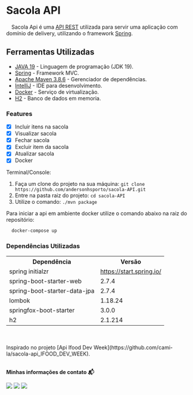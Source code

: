 <h1>Sacola API</h1>

  &emsp;Sacola Api é uma [API REST](https://www.redhat.com/pt-br/topics/api/what-is-a-rest-api)
utilizada para servir uma aplicação com domínio de delivery, utilizando o framework
[Spring](https://spring.io/projects/spring-boot).


## Ferramentas Utilizadas

* [JAVA 19](https://www.java.com/pt-BR/) - Linguagem de programação (JDK 19).
* [Spring](https://spring.io/projects/spring-boot) - Framework MVC.
* [Apache Maven 3.8.6](https://maven.apache.org/) - Gerenciador de dependências.
* [IntelliJ](https://www.jetbrains.com/idea/) - IDE para desenvolvimento.
* [Docker](https://www.docker.com/) - Serviço de virtualização.
* [H2](https://www.h2database.com/html/main.html) - Banco de dados em memoria.


<h3>Features</h3>

- [x] Incluir itens na sacola<br>
- [x] Visualizar sacola<br>
- [x] Fechar sacola<br>
- [x] Excluir item da sacola<br>
- [x] Atualizar sacola<br>
- [x] Docker<br>

Terminal/Console:
<ol>
	<li>Faça um clone do projeto na sua máquina: <code>git clone https://github.com/andersonhsporto/sacola-API.git</code></li>
	<li>Entre na pasta raiz do projeto: <code>cd sacola-API</code></li> 
	<li>Utilize o comando: <code>./mvn package</code></li>
</ol>

Para iniciar a api em ambiente docker utilize o comando abaixo na raiz do repositório:

```sh
  docker-compose up
```

<h3>Dependências Utilizadas</h3>

<table>
<tr>
	<th>Dependência</th>
	<th>Versão</th>
</tr>
<tr>
	<td>spring initialzr</td>
	<td><a href="https://start.spring.io/">https://start.spring.io/</a></td>
</tr>
<tr>
	<td>spring-boot-starter-web</td>
	<td>2.7.4</td>
</tr>
<tr>
	<td>spring-boot-starter-data-jpa</td>
	<td>2.7.4</td>
</tr>
<tr>
	<td>lombok</td>
	<td>1.18.24</td>
</tr>
<tr>
	<td>springfox-boot-starter</td>
	<td>3.0.0</td>
</tr>
<tr>
	<td>h2</td>
	<td>2.1.214</td>
</tr>
</table>

</br>
</br>
Inspirado no projeto [Api Ifood Dev Week](https://github.com/cami-la/sacola-api_IFOOD_DEV_WEEK).
</br>
</br>

<p align=left> <b>Minhas informações de contato 📬</b></p>
<p align=left>
<a href="https://github.com/andersonhsporto" target="_blank"><img src="https://img.shields.io/badge/Github-181717?logo=Github&logoColor=white"/></a>  
<a href="mailto:anderson.higo2@gmail.com" target="_blank"><img src="https://img.shields.io/badge/Gmail-EA4335?logo=Gmail&logoColor=white"/></a>
<a href= "https://www.linkedin.com/in/andersonhsporto/"target="_blank"><img src="https://img.shields.io/badge/linkedin-%230077B5.svg?logo=linkedin&logoColor=white"/></a>
